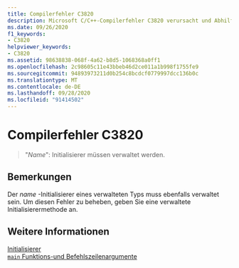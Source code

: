 ```yaml
---
title: Compilerfehler C3820
description: Microsoft C/C++-Compilerfehler C3820 verursacht und Abhilfemaßnahmen.
ms.date: 09/26/2020
f1_keywords:
- C3820
helpviewer_keywords:
- C3820
ms.assetid: 98638838-068f-4a62-b8d5-1068368a0ff1
ms.openlocfilehash: 2c98605c11e43bbeb46d2ce011a1b998f1755fe9
ms.sourcegitcommit: 94893973211d0b254c8bcdcf0779997dcc136b0c
ms.translationtype: MT
ms.contentlocale: de-DE
ms.lasthandoff: 09/28/2020
ms.locfileid: "91414502"
---
```

# <a name="compiler-error-c3820"></a>Compilerfehler C3820

> "*Name*": Initialisierer müssen verwaltet werden.

## <a name="remarks"></a>Bemerkungen

Der *name* -Initialisierer eines verwalteten Typs muss ebenfalls verwaltet sein. Um diesen Fehler zu beheben, geben Sie eine verwaltete Initialisierermethode an.

## <a name="see-also"></a>Weitere Informationen

[Initialisierer](../../cpp/initializers.md)\
[`main` Funktions-und Befehlszeilenargumente](../../cpp/main-function-command-line-args.md)
